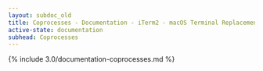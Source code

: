 ```yaml
---
layout: subdoc_old
title: Coprocesses - Documentation - iTerm2 - macOS Terminal Replacement
active-state: documentation
subhead: Coprocesses
---
```

{% include 3.0/documentation-coprocesses.md %}
